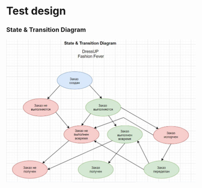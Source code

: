 # Test design

### State & Transition Diagram

![DressUP](https://github.com/Svetlana-br-prog/test_documentation/blob/main/Test_design/S%26T_Diagram.JPG)
